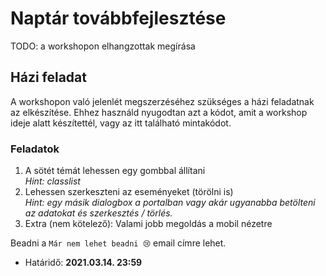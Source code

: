 # Naptár továbbfejlesztése

TODO: a workshopon elhangzottak megírása

## Házi feladat

A workshopon való jelenlét megszerzéséhez szükséges a házi feladatnak az elkészítése.
Ehhez használd nyugodtan azt a kódot, amit a workshop ideje alatt készítettél, vagy az itt található mintakódot.

### Feladatok

1. A sötét témát lehessen egy gombbal állítani<br>
   _Hint: classlist_
2. Lehessen szerkeszteni az eseményeket (törölni is)<br>
   _Hint: egy másik dialogbox a portalban vagy akár ugyanabba betölteni az adatokat és szerkesztés / törlés._
3. Extra (nem kötelező): Valami jobb megoldás a mobil nézetre

Beadni a `Már nem lehet beadni 😢` email címre lehet.

- Határidő: **2021.03.14. 23:59**
